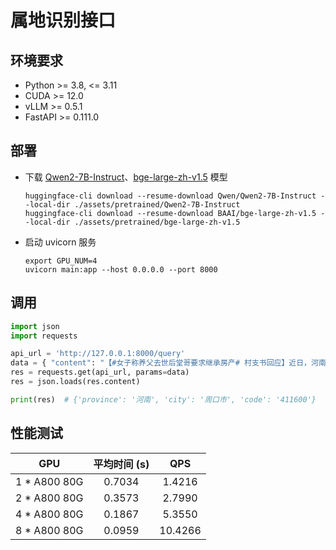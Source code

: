 # 属地识别接口
## 环境要求
- Python >= 3.8, <= 3.11
- CUDA >= 12.0
- vLLM >= 0.5.1
- FastAPI >= 0.111.0

## 部署
- 下载 [Qwen2-7B-Instruct](https://huggingface.co/Qwen/Qwen2-7B-Instruct)、[bge-large-zh-v1.5](https://huggingface.co/BAAI/bge-large-zh-v1.5) 模型
  ``` shell
  huggingface-cli download --resume-download Qwen/Qwen2-7B-Instruct --local-dir ./assets/pretrained/Qwen2-7B-Instruct
  huggingface-cli download --resume-download BAAI/bge-large-zh-v1.5 --local-dir ./assets/pretrained/bge-large-zh-v1.5
  ```
- 启动 uvicorn 服务
  ``` shell
  export GPU_NUM=4
  uvicorn main:app --host 0.0.0.0 --port 8000
  ```

## 调用
``` python
import json
import requests

api_url = 'http://127.0.0.1:8000/query'
data = { "content": "【#女子称养父去世后堂哥要求继承房产# 村支书回应】近日，河南周口一女子发视频称，堂哥“霸占”养父的房子土地。女子表示，养父2019年去世，因自己是女性，由堂哥在葬礼仪式上摔盆送养父下葬，于是堂哥要求继承养父的房子和土地。" }
res = requests.get(api_url, params=data)
res = json.loads(res.content)

print(res)  # {'province': '河南', 'city': '周口市', 'code': '411600'}
```

## 性能测试
| GPU | 平均时间 (s) | QPS |
|:-:|:-:|:-:|
| 1 * A800 80G | 0.7034 | 1.4216 |
| 2 * A800 80G | 0.3573 | 2.7990 |
| 4 * A800 80G | 0.1867 | 5.3550 |
| 8 * A800 80G | 0.0959 | 10.4266 |